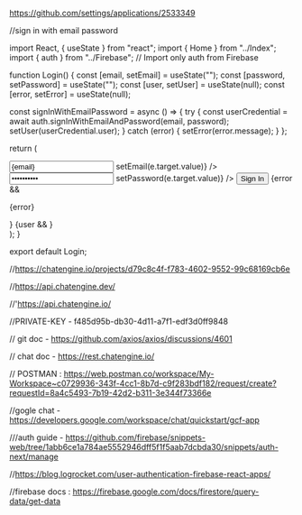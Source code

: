 https://github.com/settings/applications/2533349

//sign in with email password

import React, { useState } from "react";
import { Home } from "../Index";
import { auth } from "../Firebase"; // Import only auth from Firebase

function Login() {
const [email, setEmail] = useState("");
const [password, setPassword] = useState("");
const [user, setUser] = useState(null);
const [error, setError] = useState(null);

const signInWithEmailPassword = async () => {
try {
const userCredential = await auth.signInWithEmailAndPassword(email, password);
setUser(userCredential.user);
} catch (error) {
setError(error.message);
}
};

return (

<div>
<input
type="email"
placeholder="Email"
value={email}
onChange={(e) => setEmail(e.target.value)}
/>
<input
type="password"
placeholder="Password"
value={password}
onChange={(e) => setPassword(e.target.value)}
/>
<button onClick={signInWithEmailPassword}>Sign In</button>
{error && <p>{error}</p>}
{user && <Home user={user} />}
</div>
);
}

export default Login;

//https://chatengine.io/projects/d79c8c4f-f783-4602-9552-99c68169cb6e

//https://api.chatengine.dev/

//'https://api.chatengine.io/

//PRIVATE-KEY - f485d95b-db30-4d11-a7f1-edf3d0ff9848

// git doc - https://github.com/axios/axios/discussions/4601

// chat doc - https://rest.chatengine.io/

// POSTMAN : https://web.postman.co/workspace/My-Workspace~c0729936-343f-4cc1-8b7d-c9f283bdf182/request/create?requestId=8a4c5493-7b19-42d2-b311-3e344f73366e

//gogle chat - https://developers.google.com/workspace/chat/quickstart/gcf-app

///auth guide - https://github.com/firebase/snippets-web/tree/1abb6ce1a784ae5552946dff5f1f5aab7dcbda30/snippets/auth-next/manage

//https://blog.logrocket.com/user-authentication-firebase-react-apps/

//firebase docs : https://firebase.google.com/docs/firestore/query-data/get-data

